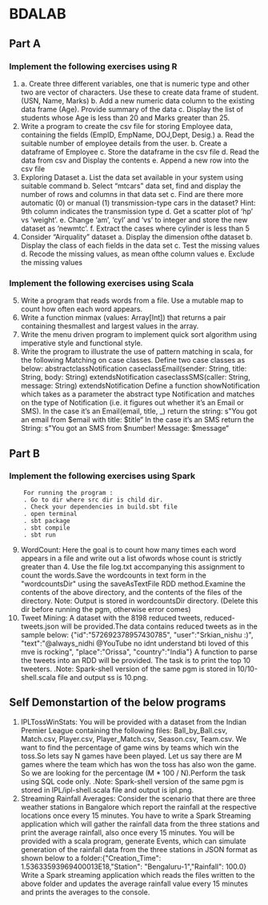 # BDALAB

## Part A

### Implement the following exercises using R
1.  a. Create three different variables, one that is numeric type and other two are vector of characters. Use these to create  data frame of student.(USN, Name, Marks)
    b. Add a new numeric data column to the existing data frame (Age). Provide summary of the data
    c. Display the list of students whose Age is less than 20 and Marks greater than 25.
2.	Write a program to create the csv file for storing Employee data, containing the fields  (EmpID, EmpName, DOJ,Dept, Desig.)
    a.	Read the suitable number of employee details from the user.
    b.	Create a dataframe of Employee
    c.	Store the dataframe in the csv file
    d.	Read the data from csv and Display the contents
    e.  Append a new row into the csv file
3.	Exploring Dataset 
  a. List the data set available in your system using suitable command
  b. Select “mtcars” data set, find and display the number of rows and columns in that data set
  c. Find are there more automatic (0) or manual (1) transmission-type cars in the dataset?   Hint: 9th column indicates the transmission type
  d. Get a scatter plot of ‘hp’ vs ‘weight’.
  e. Change ‘am’, ‘cyl’ and ‘vs’ to integer and store the new dataset as ‘newmtc’.
  f. Extract the cases where cylinder is less than 5
4.	Consider “Airquality” dataset
  a.	Display the dimension ofthe dataset
  b.	Display the class of each fields in the data set
  c.	Test the missing values
  d.	Recode the missing values, as mean ofthe column values
  e.	Exclude the missing values

### Implement the following exercises using Scala
5.	Write a program that reads words from a file. Use a mutable map to count how often each word appears.
6.	Write a function minmax (values: Array[Int]) that returns a pair containing thesmallest and largest values in the array.
7.	Write the menu driven program to implement quick sort algorithm using imperative style and functional style.
8.	Write the program to illustrate the use of pattern matching in scala, for the following
  Matching on case classes. Define two case classes as below:
  abstractclassNotification
  caseclassEmail(sender: String, title: String, body: String) extendsNotification
  caseclassSMS(caller: String, message: String) extendsNotification
  Define a function showNotification which takes as a parameter the abstract type Notification and matches on the type of Notification (i.e. it figures out whether it’s an Email or SMS). 
  In the case it’s an Email(email, title, _) return the string: s"You got an email from $email with title: $title“
  In the case it’s an SMS return the String:  s"You got an SMS from $number! Message: $message“

## Part B

### Implement the following exercises using Spark
		For running the program :
		. Go to dir where src dir is child dir.
		. Check your dependencies in build.sbt file
		. open terminal
		. sbt package
		. sbt compile
		. sbt run
9.	WordCount: Here the goal is to count how many times each word appears in a file and write out a list ofwords whose count is strictly greater than 4.
  Use the file log.txt accompanying this assignment to count the words.Save the wordcounts in text form in the "wordcountsDir" using the saveAsTextFile RDD method.Examine the contents of the above directory, and the contents of the files of the directory.
		Note:  Output is stored in wordcountsDir directory. (Delete this dir before running the pgm, otherwise error comes)
10.	Tweet Mining: A dataset with the 8198 reduced tweets, reduced-tweets.json will be provided.The data contains reduced tweets as in the sample below:
{"id":"572692378957430785",
"user":"Srkian_nishu :)",
"text":"@always_nidhi @YouTube no idnt understand bti loved of this mve is rocking",
"place":"Orissa",
"country":"India"}
A function to parse the tweets into an RDD will be provided. The task is to print the top 10 tweeters.
		.Note: Spark-shell version of the same pgm is stored in 10/10-shell.scala file and output ss is 10.png.
## Self Demonstartion of the below programs
1.	IPLTossWinStats: You will be provided with a dataset from the Indian Premier League containing the following files:
  Ball_by_Ball.csv, Match.csv, Player.csv, Player_Match.csv, Season.csv, Team.csv.
  We want to find the percentage of game wins by teams which win the toss.So lets say N games have been played. Let us say there are M games where the team which has won the toss has also won the game. So we are looking for the percentage (M * 100 / N).Perform the task using SQL code only.
		.Note: Spark-shell version of the same pgm is stored in IPL/ipl-shell.scala file and output is ipl.png.
2.	Streaming Rainfall Averages: Consider the scenario that there are three weather stations in Bangalore which report the rainfall at the respective locations once every 15 minutes. You have to write a Spark Streaming application which will gather the rainfall data from the three stations and print the average rainfall, also once every 15 minutes.
  You will be provided with a scala program, generate Events, which can simulate generation of the rainfall data from the three stations in JSON format  as shown below to a folder:{"Creation_Time": 1.53633593969400013E18,"Station":  "Bengaluru-1","Rainfall": 100.0} Write a Spark streaming application which reads the files written to the above folder and updates the average rainfall value every 15 minutes and prints the averages to the console.
